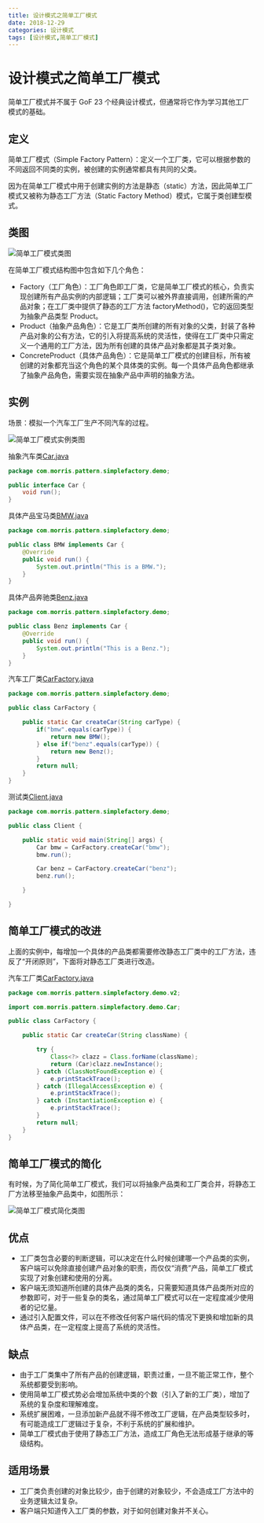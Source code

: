 ```yaml
---
title: 设计模式之简单工厂模式
date: 2018-12-29
categories: 设计模式
tags: [设计模式,简单工厂模式]
---
```


# 设计模式之简单工厂模式
简单工厂模式并不属于 GoF 23 个经典设计模式，但通常将它作为学习其他工厂模式的基础。

## 定义
简单工厂模式（Simple Factory Pattern）：定义一个工厂类，它可以根据参数的不同返回不同类的实例，被创建的实例通常都具有共同的父类。

因为在简单工厂模式中用于创建实例的方法是静态（static）方法，因此简单工厂模式又被称为静态工厂方法（Static Factory Method）模式，它属于类创建型模式。

## 类图
![简单工厂模式类图](https://github.com/morris131/morris-book/raw/master/%E5%90%8E%E7%AB%AF%E5%BC%80%E5%8F%91/Java/%E8%AE%BE%E8%AE%A1%E6%A8%A1%E5%BC%8F/images/%E7%AE%80%E5%8D%95%E5%B7%A5%E5%8E%82%E6%A8%A1%E5%BC%8F.png)

在简单工厂模式结构图中包含如下几个角色：
- Factory（工厂角色）：工厂角色即工厂类，它是简单工厂模式的核心，负责实现创建所有产品实例的内部逻辑；工厂类可以被外界直接调用，创建所需的产品对象；在工厂类中提供了静态的工厂方法 factoryMethod()，它的返回类型为抽象产品类型 Product。
- Product（抽象产品角色）：它是工厂类所创建的所有对象的父类，封装了各种产品对象的公有方法，它的引入将提高系统的灵活性，使得在工厂类中只需定义一个通用的工厂方法，因为所有创建的具体产品对象都是其子类对象。
- ConcreteProduct（具体产品角色）：它是简单工厂模式的创建目标，所有被创建的对象都充当这个角色的某个具体类的实例。每一个具体产品角色都继承了抽象产品角色，需要实现在抽象产品中声明的抽象方法。

## 实例
场景：模拟一个汽车工厂生产不同汽车的过程。

![简单工厂模式实例类图](https://github.com/morris131/morris-book/raw/master/%E5%90%8E%E7%AB%AF%E5%BC%80%E5%8F%91/Java/%E8%AE%BE%E8%AE%A1%E6%A8%A1%E5%BC%8F/images/%E7%AE%80%E5%8D%95%E5%B7%A5%E5%8E%82%E6%A8%A1%E5%BC%8F%E5%AE%9E%E4%BE%8B.png)

抽象汽车类[Car.java](https://github.com/morris131/morris-book/tree/master/%E5%90%8E%E7%AB%AF%E5%BC%80%E5%8F%91/Java/%E8%AE%BE%E8%AE%A1%E6%A8%A1%E5%BC%8F/pattern/src/main/java/com/morris/pattern/simplefactory/demo/Car.java)
```java
package com.morris.pattern.simplefactory.demo;

public interface Car {
    void run();
}
```

具体产品宝马类[BMW.java](https://github.com/morris131/morris-book/tree/master/%E5%90%8E%E7%AB%AF%E5%BC%80%E5%8F%91/Java/%E8%AE%BE%E8%AE%A1%E6%A8%A1%E5%BC%8F/pattern/src/main/java/com/morris/pattern/simplefactory/demo/BMW.java)
```java
package com.morris.pattern.simplefactory.demo;

public class BMW implements Car {
    @Override
    public void run() {
        System.out.println("This is a BMW.");
    }
}
```
具体产品奔驰类[Benz.java](https://github.com/morris131/morris-book/tree/master/%E5%90%8E%E7%AB%AF%E5%BC%80%E5%8F%91/Java/%E8%AE%BE%E8%AE%A1%E6%A8%A1%E5%BC%8F/pattern/src/main/java/com/morris/pattern/simplefactory/demo/Benz.java)
```java
package com.morris.pattern.simplefactory.demo;

public class Benz implements Car {
    @Override
    public void run() {
        System.out.println("This is a Benz.");
    }
}
```
汽车工厂类[CarFactory.java](https://github.com/morris131/morris-book/tree/master/%E5%90%8E%E7%AB%AF%E5%BC%80%E5%8F%91/Java/%E8%AE%BE%E8%AE%A1%E6%A8%A1%E5%BC%8F/pattern/src/main/java/com/morris/pattern/simplefactory/demo/CarFactory.java)
```java
package com.morris.pattern.simplefactory.demo;

public class CarFactory {

    public static Car createCar(String carType) {
        if("bmw".equals(carType)) {
            return new BMW();
        } else if("benz".equals(carType)) {
            return new Benz();
        }
        return null;
    }
}
```
测试类[Client.java](https://github.com/morris131/morris-book/tree/master/%E5%90%8E%E7%AB%AF%E5%BC%80%E5%8F%91/Java/%E8%AE%BE%E8%AE%A1%E6%A8%A1%E5%BC%8F/pattern/src/main/java/com/morris/pattern/simplefactory/demo/Client.java)
```java
package com.morris.pattern.simplefactory.demo;

public class Client {

    public static void main(String[] args) {
        Car bmw = CarFactory.createCar("bmw");
        bmw.run();

        Car benz = CarFactory.createCar("benz");
        benz.run();

    }

}
```

## 简单工厂模式的改进
上面的实例中，每增加一个具体的产品类都需要修改静态工厂类中的工厂方法，违反了“开闭原则”，下面将对静态工厂类进行改造。

汽车工厂类[CarFactory.java](https://github.com/morris131/morris-book/tree/master/%E5%90%8E%E7%AB%AF%E5%BC%80%E5%8F%91/Java/%E8%AE%BE%E8%AE%A1%E6%A8%A1%E5%BC%8F/pattern/src/main/java/com/morris/pattern/simplefactory/demo/v2/CarFactory.java)
```java
package com.morris.pattern.simplefactory.demo.v2;

import com.morris.pattern.simplefactory.demo.Car;

public class CarFactory {

    public static Car createCar(String className) {

        try {
            Class<?> clazz = Class.forName(className);
            return (Car)clazz.newInstance();
        } catch (ClassNotFoundException e) {
            e.printStackTrace();
        } catch (IllegalAccessException e) {
            e.printStackTrace();
        } catch (InstantiationException e) {
            e.printStackTrace();
        }
        return null;
    }
}
```

## 简单工厂模式的简化
有时候，为了简化简单工厂模式，我们可以将抽象产品类和工厂类合并，将静态工厂方法移至抽象产品类中，如图所示：

![简单工厂模式简化类图](https://github.com/morris131/morris-book/raw/master/%E5%90%8E%E7%AB%AF%E5%BC%80%E5%8F%91/Java/%E8%AE%BE%E8%AE%A1%E6%A8%A1%E5%BC%8F/images/%E7%AE%80%E5%8D%95%E5%B7%A5%E5%8E%82%E6%A8%A1%E5%BC%8F%E7%AE%80%E5%8C%96.png)

## 优点
- 工厂类包含必要的判断逻辑，可以决定在什么时候创建哪一个产品类的实例，客户端可以免除直接创建产品对象的职责，而仅仅“消费”产品，简单工厂模式实现了对象创建和使用的分离。
- 客户端无须知道所创建的具体产品类的类名，只需要知道具体产品类所对应的参数即可，对于一些复杂的类名，通过简单工厂模式可以在一定程度减少使用者的记忆量。
- 通过引入配置文件，可以在不修改任何客户端代码的情况下更换和增加新的具体产品类，在一定程度上提高了系统的灵活性。

## 缺点
- 由于工厂类集中了所有产品的创建逻辑，职责过重，一旦不能正常工作，整个系统都要受到影响。
- 使用简单工厂模式势必会增加系统中类的个数（引入了新的工厂类），增加了系统的复杂度和理解难度。
- 系统扩展困难，一旦添加新产品就不得不修改工厂逻辑，在产品类型较多时，有可能造成工厂逻辑过于复杂，不利于系统的扩展和维护。
- 简单工厂模式由于使用了静态工厂方法，造成工厂角色无法形成基于继承的等级结构。

## 适用场景
- 工厂类负责创建的对象比较少，由于创建的对象较少，不会造成工厂方法中的业务逻辑太过复杂。
- 客户端只知道传入工厂类的参数，对于如何创建对象并不关心。